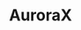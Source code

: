 ---
AuroraX: AuroraX
description: Auroral data and tools for researchers and citizen scientists
shortname: auroraX
timestamp: Fri, 04 Feb 2022 17:07:24 GMT
title: AuroraX
uuid: be39f14b-0e5a-4b49-86fd-90dddfe94fd1
website_link: https://aurorax.space/
---
